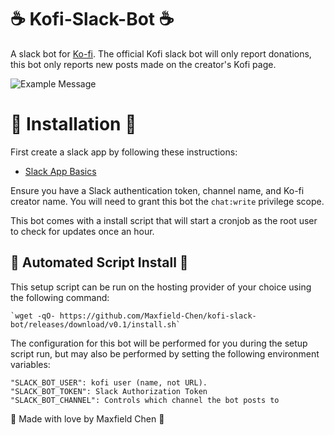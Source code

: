 # ☕ Kofi-Slack-Bot ☕

A slack bot for [Ko-fi](https://ko-fi.com). The official Kofi slack bot will only report donations, this bot only reports new posts made on the creator's Kofi page.

![Example Message](https://maxfieldchen.com/images/kofi-slack-bot.png)

# 💪 Installation 💪

First create a slack app by following these instructions:

  * [Slack App Basics](https://api.slack.com/authentication/basics)

Ensure you have a Slack authentication token, channel name, and Ko-fi creator name. You will need to grant this bot the `chat:write` privilege scope.

This bot comes with a install script that will start a cronjob as the root user to check for updates once an hour.

## 🤖 Automated Script Install 🤖

This setup script can be run on the hosting provider of your choice using the following command:

    `wget -qO- https://github.com/Maxfield-Chen/kofi-slack-bot/releases/download/v0.1/install.sh`

The configuration for this bot will be performed for you during the setup script run, but may also be performed by setting the following environment variables:

```
"SLACK_BOT_USER": kofi user (name, not URL).
"SLACK_BOT_TOKEN": Slack Authorization Token
"SLACK_BOT_CHANNEL": Controls which channel the bot posts to
```

💖 Made with love by Maxfield Chen 💖
